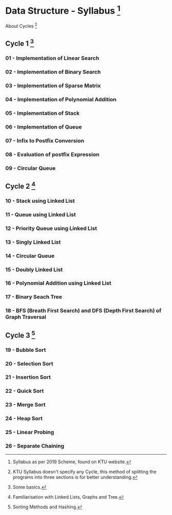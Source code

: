 # Data Structure - Syllabus [^1]

About Cycles [^5]
[^5]: KTU Syllabus doesn't specify any Cycle, this method of splitting the programs into three sections is for better understanding.

## Cycle 1 [^2]

### 01 - Implementation of Linear Search
### 02 - Implementation of Binary Search
### 03 - Implementation of Sparse Matrix
### 04 - Implementation of Polynomial Addition
### 05 - Implementation of Stack
### 06 - Implementation of Queue
### 07 - Infix to Postfix Conversion
### 08 - Evaluation of postfix Expression
### 09 - Circular Queue

## Cycle 2 [^3]
### 10 - Stack using Linked List
### 11 - Queue using Linked List
### 12 - Priority Queue using Linked List
### 13 - Singly Linked List
### 14 - Circular Queue
### 15 - Doubly Linked List
### 16 - Polynomial Addition using Linked List
### 17 - Binary Seach Tree
### 18 - BFS (Breath First Search) and DFS (Depth First Search) of Graph Traversal

## Cycle 3 [^4]
### 19 - Bubble Sort
### 20 - Selection Sort
### 21 - Insertion Sort
### 22 - Quick Sort
### 23 - Merge Sort
### 24 - Heap Sort

### 25 - Linear Probing
### 26 - Separate Chaining


[^1]: Syllabus as per 2019 Scheme, found on KTU website.
[^2]: Some basics.
[^3]: Familiarisation with Linked Lists, Graphs and Tree.
[^4]: Sorting Methods and Hashing.
